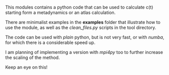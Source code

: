 This modules contains a python code that can be used to calculate c(t) starting form a metadynamics or an atlas calculation.

There are minimalist examples in the **examples** folder that illustrate how to use the module, as well as the *clean_files.py* scripts in the tool directory.

The code can be used with *plain* python, but is not very fast, or with *numba*, for which there is a considerable speed up.

I am planning of implementing a version with *mpi4py* too to further increase the scaling of the method.

Keep an eye on this!
